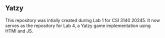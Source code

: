## Yatzy
This repository was intially created during Lab 1 for CSI 3140 20245. It now serves as the repository for Lab 4, a Yatzy game implementation using HTMl and JS.